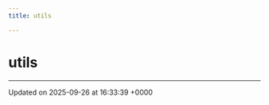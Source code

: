 ```yaml
---
title: utils

---
```


# utils








-------------------------------

Updated on 2025-09-26 at 16:33:39 +0000